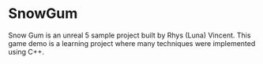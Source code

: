 # SnowGum
Snow Gum is an unreal 5 sample project built by Rhys (Luna) Vincent. This game demo is a learning project where many techniques were implemented using C++.
